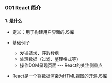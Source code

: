 ### 001 React 简介

#### 1. 是什么
  - 定义：用于构建用户界面的JS库

  - 基础例子
    - 发送请求，获取数据
    - 处理数据（过滤、整理格式等）
    - 操作DOM呈现页面 --- React的关注侧重点
  
  - React是一个将数据渲染为HTML视图的开源JS库
